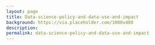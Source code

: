 ```yaml
---
layout: page
title: Data-science-policy-and-data-use-and-impact
background: https://via.placeholder.com/1000x400
description: 
permalink: data-science-policy-and-data-use-and-impact
---
```


